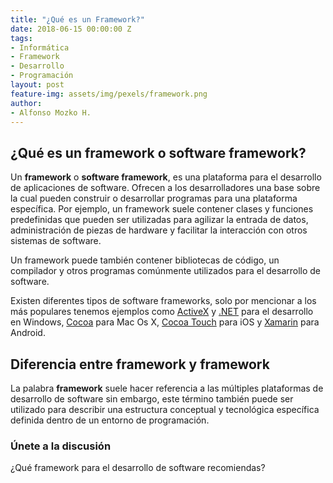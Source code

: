 ```yaml
---
title: "¿Qué es un Framework?"
date: 2018-06-15 00:00:00 Z
tags:
- Informática
- Framework
- Desarrollo
- Programación
layout: post
feature-img: assets/img/pexels/framework.png
author:
- Alfonso Mozko H.
---
```


## ¿Qué es un framework o software framework?
Un **framework** o **software framework**, es una plataforma para el desarrollo de aplicaciones de software. Ofrecen a los desarrolladores una base sobre la cual pueden construir o desarrollar programas para una plataforma específica. Por ejemplo, un framework suele contener clases y funciones predefinidas que pueden ser utilizadas para agilizar la entrada de datos, administración de piezas de hardware y facilitar la interacción con otros sistemas de software. 

Un framework puede también contener bibliotecas de código, un compilador y otros programas comúnmente utilizados para el desarrollo de software.

Existen diferentes tipos de software frameworks, solo por mencionar a los más populares tenemos ejemplos como [ActiveX]( https://en.wikipedia.org/wiki/Application_programming_interface) y [.NET]( https://es.wikipedia.org/wiki/Microsoft_.NET) para el desarrollo en Windows, [Cocoa]( https://es.wikipedia.org/wiki/Cocoa_(inform%C3%A1tica)) para Mac Os X, [Cocoa Touch]( https://es.wikipedia.org/wiki/Cocoa_Touch) para iOS y [Xamarin]( https://www.xamarin.com/) para Android.

 ## Diferencia entre framework y framework
La palabra **framework** suele hacer referencia a las múltiples plataformas de desarrollo de software sin embargo, este término también puede ser utilizado para describir una estructura conceptual y tecnológica específica definida dentro de un entorno de programación.

### Únete a la discusión
¿Qué framework para el desarrollo de software recomiendas?
